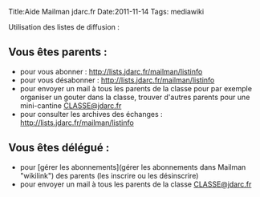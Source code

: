 Title:Aide Mailman jdarc.fr
Date:2011-11-14
Tags:  mediawiki

Utilisation des listes de diffusion :

Vous êtes parents :
-------------------

-   pour vous abonner : <http://lists.jdarc.fr/mailman/listinfo>
-   pour vous désabonner : <http://lists.jdarc.fr/mailman/listinfo>
-   pour envoyer un mail à tous les parents de la classe pour par
    exemple organiser un gouter dans la classe, trouver d'autres parents
    pour une mini-cantine CLASSE@jdarc.fr
-   pour consulter les archives des échanges :
    <http://lists.jdarc.fr/mailman/listinfo>

Vous êtes délégué :
-------------------

-   pour [gérer les
    abonnements](gérer les abonnements dans Mailman "wikilink") des
    parents (les inscrire ou les désinscrire)
-   pour envoyer un mail à tous les parents de la classe CLASSE@jdarc.fr

